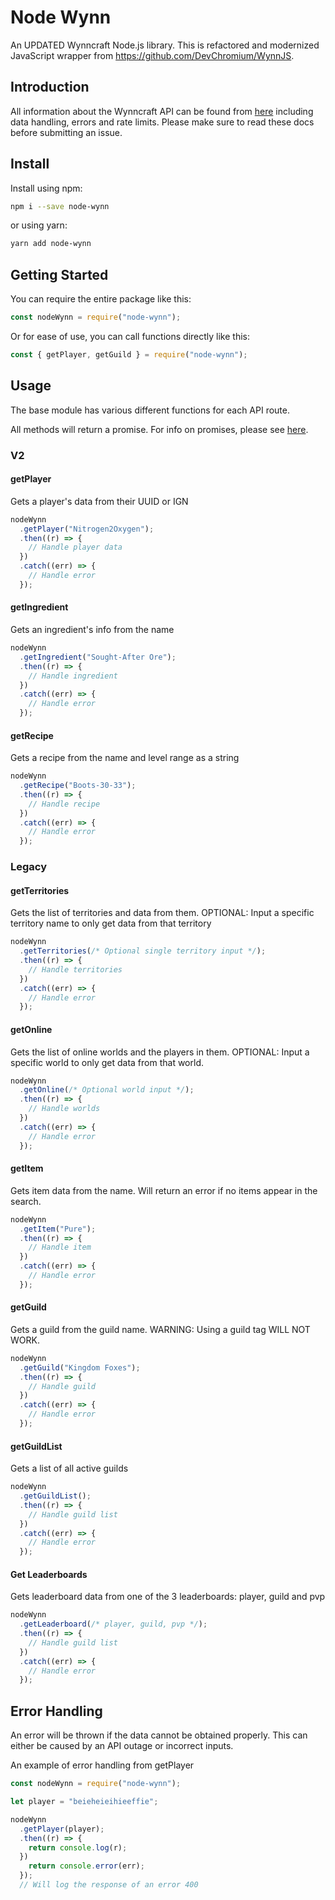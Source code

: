 # Node Wynn

An UPDATED Wynncraft Node.js library. This is refactored and modernized JavaScript wrapper from https://github.com/DevChromium/WynnJS.

## Introduction

All information about the Wynncraft API can be found from [here](https://docs.wynncraft.com) including data handling, errors and rate limits. Please make sure to read these docs before submitting an issue.

## Install

Install using npm:

```bash
npm i --save node-wynn
```

or using yarn:

```bash
yarn add node-wynn
```

## Getting Started

You can require the entire package like this:

```js
const nodeWynn = require("node-wynn");
```

Or for ease of use, you can call functions directly like this:

```js
const { getPlayer, getGuild } = require("node-wynn");
```

## Usage

The base module has various different functions for each API route.

All methods will return a promise. For info on promises, please see [here](https://developer.mozilla.org/en-US/docs/Web/JavaScript/Reference/Global_Objects/Promise).

### V2

#### getPlayer

Gets a player's data from their UUID or IGN

```js
nodeWynn
  .getPlayer("Nitrogen2Oxygen");
  .then((r) => {
    // Handle player data
  })
  .catch((err) => {
    // Handle error
  });
```

#### getIngredient

Gets an ingredient's info from the name

```js
nodeWynn
  .getIngredient("Sought-After Ore");
  .then((r) => {
    // Handle ingredient
  })
  .catch((err) => {
    // Handle error
  });
```

#### getRecipe

Gets a recipe from the name and level range as a string

```js
nodeWynn
  .getRecipe("Boots-30-33");
  .then((r) => {
    // Handle recipe
  })
  .catch((err) => {
    // Handle error
  });
```

### Legacy

#### getTerritories

Gets the list of territories and data from them.
OPTIONAL: Input a specific territory name to only get data from that territory

```js
nodeWynn
  .getTerritories(/* Optional single territory input */);
  .then((r) => {
    // Handle territories
  })
  .catch((err) => {
    // Handle error
  });
```

#### getOnline

Gets the list of online worlds and the players in them.
OPTIONAL: Input a specific world to only get data from that world.

```js
nodeWynn
  .getOnline(/* Optional world input */);
  .then((r) => {
    // Handle worlds
  })
  .catch((err) => {
    // Handle error
  });
```

#### getItem

Gets item data from the name. Will return an error if no items appear in the search.

```js
nodeWynn
  .getItem("Pure");
  .then((r) => {
    // Handle item
  })
  .catch((err) => {
    // Handle error
  });
```

#### getGuild

Gets a guild from the guild name.
WARNING: Using a guild tag WILL NOT WORK.

```js
nodeWynn
  .getGuild("Kingdom Foxes");
  .then((r) => {
    // Handle guild
  })
  .catch((err) => {
    // Handle error
  });
```

#### getGuildList

Gets a list of all active guilds

```js
nodeWynn
  .getGuildList();
  .then((r) => {
    // Handle guild list
  })
  .catch((err) => {
    // Handle error
  });
```

#### Get Leaderboards

Gets leaderboard data from one of the 3 leaderboards: player, guild and pvp

```js
nodeWynn
  .getLeaderboard(/* player, guild, pvp */);
  .then((r) => {
    // Handle guild list
  })
  .catch((err) => {
    // Handle error
  });
```

## Error Handling

An error will be thrown if the data cannot be obtained properly. This can either be caused by an API outage or incorrect inputs.

An example of error handling from getPlayer

```js
const nodeWynn = require("node-wynn");

let player = "beieheieihieeffie";

nodeWynn
  .getPlayer(player);
  .then((r) => {
    return console.log(r);
  })
    return console.error(err);
  });
  // Will log the response of an error 400
```
